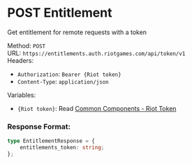 <!--

This file is automatically generated!
Do not edit it directly!
See https://github.com/techchrism/valorant-api-docs/blob/trunk/contributing.md for more information.

-->

# POST Entitlement

Get entitlement for remote requests with a token  


Method: `POST`  
URL: `https://entitlements.auth.riotgames.com/api/token/v1`  
Headers:
 - `Authorization`: `Bearer {Riot token}`
 - `Content-Type`: `application/json`

Variables:
 - `{Riot token}`: Read [Common Components - Riot Token](../common-components.md#riot-token)


### Response Format:
```ts
type EntitlementResponse = {
    entitlements_token: string;
};
```
